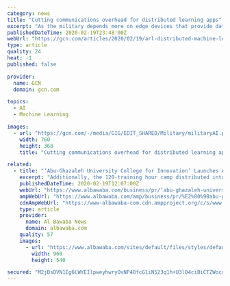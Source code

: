 ```yaml
---
category: news
title: "Cutting communications overhead for distributed learning apps"
excerpt: "As the military depends more on edge devices that provide data-driven insights and allow warfighters to better collaborate, machine-learning applications face challenges sharing their data in contested, congested and bandwidth-constrained environments. Now, scientists at the Army Research Lab have shown that distributed deep learning algorithms ..."
publishedDateTime: 2020-02-19T23:48:00Z
webUrl: "https://gcn.com/articles/2020/02/19/arl-distributed-machine-learning.aspx"
type: article
quality: 24
heat: -1
published: false

provider:
  name: GCN
  domain: gcn.com

topics:
  - AI
  - Machine Learning

images:
  - url: "https://gcn.com/-/media/GIG/EDIT_SHARED/Military/militaryAI.png"
    width: 760
    height: 368
    title: "Cutting communications overhead for distributed learning apps"

related:
  - title: "‘Abu-Ghazaleh University College for Innovation’ Launches AI Training Camp"
    excerpt: "Additionally, the 120-training hour camp distributed into three courses, enables trainees to acquire practical and scientific skills in various fields including English language, communication, soft skills, AI and Data Science ... Professional Interpretation and Translation, Website Arabization, Domain Names Registration, ICT Strategic Planning ..."
    publishedDateTime: 2020-02-19T12:07:00Z
    webUrl: "https://www.albawaba.com/business/pr/‘abu-ghazaleh-university-college-innovation’-launches-ai-training-camp-1340130"
    ampWebUrl: "https://www.albawaba.com/amp/business/pr/%E2%80%98abu-ghazaleh-university-college-innovation%E2%80%99-launches-ai-training-camp-1340130"
    cdnAmpWebUrl: "https://www-albawaba-com.cdn.ampproject.org/c/s/www.albawaba.com/amp/business/pr/%E2%80%98abu-ghazaleh-university-college-innovation%E2%80%99-launches-ai-training-camp-1340130"
    type: article
    provider:
      name: Al Bawaba News
      domain: albawaba.com
    quality: 57
    images:
      - url: "https://www.albawaba.com/sites/default/files/styles/default/public/2020-02/unnamed%20%281%29_3.jpg?itok=-2ewh1wi"
        width: 960
        height: 540

secured: "M2jBsDVN1Eg6LWYEIlpweyhwryOvNP48fcG1iN523q1h+U3l04ciBiCTZWocdqzHV9I/L4fKGNgf9mCXTvnW54SwSwAVxOkHjHbHVbOuefsJn1INCuW90q7ufXjMecIIXFjNFxQuHPB8qv0JZWRBNJf8ISlop1e1O/IMxp/8w40P1aEcdxYnwZK17uVaxixWW04mebcQ39PLxqLEfwiC4bPGYym5b8f2xs61scGGVXBOvneS7WhXxOtHcNEgrEQcDGOWGevyAvpRSQ6zIBxNhkHizylVgdiI/CP6yM0759sVLIbox3D0mUzeHyfl8fBE;KU4UZKQUNUQRLURd5aTmgQ=="
---
```


